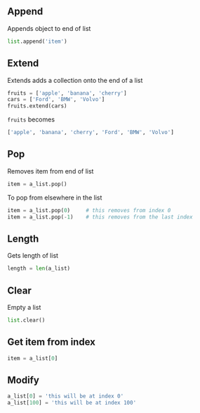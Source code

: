 ## Append

Appends object to end of list

```python
list.append('item')
```

## Extend

Extends adds a collection onto the end of a list

```python
fruits = ['apple', 'banana', 'cherry']  
cars = ['Ford', 'BMW', 'Volvo']  
fruits.extend(cars)
```

``fruits`` becomes

```python
['apple', 'banana', 'cherry', 'Ford', 'BMW', 'Volvo']
```
## Pop

Removes item from end of list

```python
item = a_list.pop()
```

To pop from elsewhere in the list

```python
item = a_list.pop(0)     # this removes from index 0
item = a_list.pop(-1)    # this removes from the last index
```
## Length

Gets length of list

```python
length = len(a_list)
```

## Clear

Empty a list

```python
list.clear()
```
## Get item from index

````python
item = a_list[0]
````
## Modify

```python
a_list[0] = 'this will be at index 0'
a_list[100] = 'this will be at index 100'
```